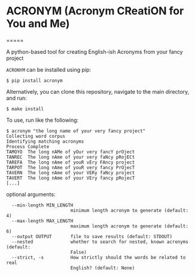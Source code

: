 # ACRONYM (Acronym CReatiON for You and Me)
=====

A python-based tool for creating English-ish Acronyms from your fancy project

`ACRONYM` can be installed using pip:

```
$ pip install acronym
```

Alternatively, you can clone this repository, navigate to the main directory, and run:
```
$ make install
```

To use, run like the following:
```
$ acronym "the long name of your very fancy project"
Collecting word corpus
Identifying matching acronyms
Process Complete
TAMOYO	The long nAMe of yOur very fancY prOject
TANREC	The long nAme of your very faNcy pRojECt
TAREFA	The long nAme of youR vEry FAncy project
TARPOT	The long nAme of youR very fancy PrOjecT
TAVERN	The long nAme of your VERy faNcy project
TAVERT	The long nAme of your VEry fancy pRojecT
[...]
```

optional arguments:
```
  --min-length MIN_LENGTH
                        minimum length acronym to generate (default: 4)
  --max-length MAX_LENGTH
                        maximum length acronym to generate (default: 6)
  --output OUTPUT       file to save results (default: STDOUT)
  --nested              whether to search for nested, known acronyms (default:
                        False)
  --strict, -s          How strictly should the words be related to real
                        English? (default: None)
```
